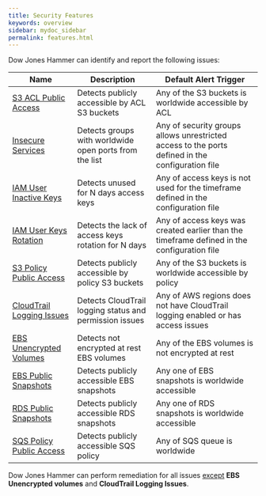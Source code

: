 ```yaml
---
title: Security Features
keywords: overview
sidebar: mydoc_sidebar
permalink: features.html
---
```


Dow Jones Hammer can identify and report the following issues:

|Name                                                              |Description                                            |Default Alert Trigger                                                           |
|------------------------------------------------------------------|-------------------------------------------------------|--------------------------------------------------------------------------------|
|[S3 ACL Public Access](playbook1_s3_public_buckets_acl.html)      |Detects publicly accessible by ACL S3 buckets          |Any of the S3 buckets is worldwide accessible by ACL                            |
|[Insecure Services](playbook2_insecure_services.html)             |Detects groups with worldwide open ports from the list |Any of security groups allows unrestricted access to the ports defined in the configuration file|
|[IAM User Inactive Keys](playbook3_inactive_user_keys.html)       |Detects unused for N days access keys                  |Any of access keys is not used for the timeframe defined in the configuration file              |
|[IAM User Keys Rotation](playbook4_keysrotation.html)             |Detects the lack of access keys rotation for N days    |Any of access keys was created earlier than the timeframe defined in the configuration file     |
|[S3 Policy Public Access](playbook5_s3_public_buckets_policy.html)|Detects publicly accessible by policy S3 buckets       |Any of the S3 buckets is worldwide accessible by policy                         |
|[CloudTrail Logging Issues](playbook6_cloudtrail.html)            |Detects CloudTrail logging status and permission issues|Any of AWS regions does not have CloudTrail logging enabled or has access issues|
|[EBS Unencrypted Volumes](playbook7_ebs_unencrypted_volumes.html) |Detects not encrypted at rest EBS volumes              |Any of the EBS volumes is not encrypted at rest                                 |
|[EBS Public Snapshots](playbook8_ebs_snapshots_public.html)       |Detects publicly accessible EBS snapshots              |Any one of EBS snapshots is worldwide accessible                                |
|[RDS Public Snapshots](playbook9_rds_snapshots_public.html)       |Detects publicly accessible RDS snapshots              |Any one of RDS snapshots is worldwide accessible |
|[SQS Policy Public Access](playbook10_sqs_public_policy.html)     |Detects publicly accessible SQS policy                 |Any of SQS queue is worldwide   |

Dow Jones Hammer can perform remediation for all issues [except](remediation_backup_rollback.html#1-overview) **EBS Unencrypted volumes** and **CloudTrail Logging Issues**.